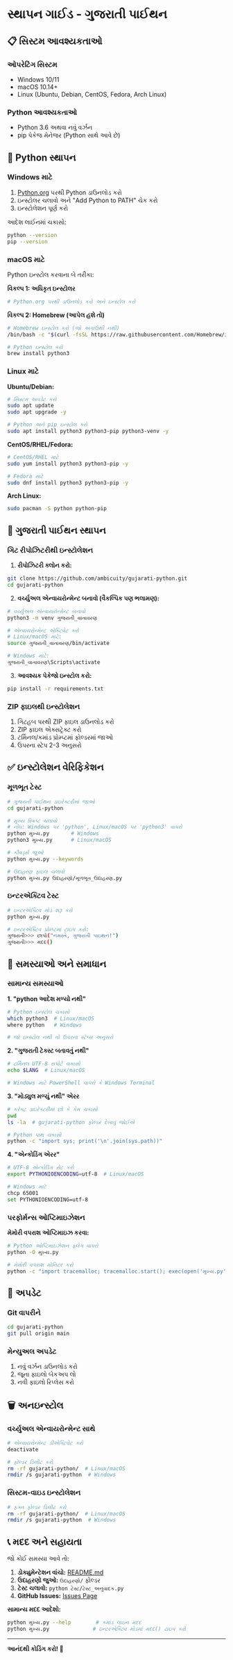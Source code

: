 # સ્થાપન ગાઈડ - ગુજરાતી પાઈથન

## 📋 સિસ્ટમ આવશ્યકતાઓ

### ઓપરેટિંગ સિસ્ટમ
- Windows 10/11
- macOS 10.14+  
- Linux (Ubuntu, Debian, CentOS, Fedora, Arch Linux)

### Python આવશ્યકતાઓ
- Python 3.6 અથવા નવું વર્ઝન
- pip પેકેજ મેનેજર (Python સાથે આવે છે)

## 🔧 Python સ્થાપન

### Windows માટે
1. [Python.org](https://python.org/downloads/) પરથી Python ડાઉનલોડ કરો
2. ઇન્સ્ટોલર ચલાવો અને "Add Python to PATH" ચેક કરો
3. ઇન્સ્ટોલેશન પૂર્ણ કરો

આદેશ લાઈનમાં ચકાસો:
```bash
python --version
pip --version
```

### macOS માટે
Python ઇન્સ્ટોલ કરવાના બે તરીકા:

**વિકલ્પ 1: અધિકૃત ઇન્સ્ટોલર**
```bash
# Python.org પરથી ડાઉનલોડ કરો અને ઇન્સ્ટોલ કરો
```

**વિકલ્પ 2: Homebrew (આપેલ હશે તો)**
```bash
# Homebrew ઇન્સ્ટોલ કરો (જો અગાઉથી નથી)
/bin/bash -c "$(curl -fsSL https://raw.githubusercontent.com/Homebrew/install/HEAD/install.sh)"

# Python ઇન્સ્ટોલ કરો
brew install python3
```

### Linux માટે

**Ubuntu/Debian:**
```bash
# સિસ્ટમ અપડેટ કરો
sudo apt update
sudo apt upgrade -y

# Python અને pip ઇન્સ્ટોલ કરો
sudo apt install python3 python3-pip python3-venv -y
```

**CentOS/RHEL/Fedora:**
```bash
# CentOS/RHEL માટે
sudo yum install python3 python3-pip -y

# Fedora માટે
sudo dnf install python3 python3-pip -y
```

**Arch Linux:**
```bash
sudo pacman -S python python-pip
```

## 📁 ગુજરાતી પાઈથન સ્થાપન

### ગિટ રીપોઝિટરીથી ઇન્સ્ટોલેશન

1. **રીપોઝિટરી ક્લોન કરો:**
```bash
git clone https://github.com/ambicuity/gujarati-python.git
cd gujarati-python
```

2. **વર્ચ્યુઅલ એન્વાયરોન્મેન્ટ બનાવો (વૈકલ્પિક પણ ભલામણ):**
```bash
# વર્ચ્યુઅલ એન્વાયરોન્મેન્ટ બનાવો
python3 -m venv ગુજરાતી_વાતાવરણ

# એન્વાયરોન્મેન્ટ એક્ટિવેટ કરો
# Linux/macOS માટે:
source ગુજરાતી_વાતાવરણ/bin/activate

# Windows માટે:
ગુજરાતી_વાતાવરણ\Scripts\activate
```

3. **આવશ્યક પેકેજો ઇન્સ્ટોલ કરો:**
```bash
pip install -r requirements.txt
```

### ZIP ફાઇલથી ઇન્સ્ટોલેશન

1. ગિટહબ પરથી ZIP ફાઇલ ડાઉનલોડ કરો
2. ZIP ફાઇલ એક્સટ્રેક્ટ કરો
3. ટર્મિનલ/કમાંડ પ્રોમ્પ્ટમાં ફોલ્ડરમાં જાઓ
4. ઉપરના સ્ટેપ 2-3 અનુસરો

## ✅ ઇન્સ્ટોલેશન વેરિફિકેશન

### મૂળભૂત ટેસ્ટ
```bash
# ગુજરાતી પાઈથન ડાઇરેક્ટરીમાં જાઓ
cd gujarati-python

# મુખ્ય સ્ક્રિપ્ટ ચલાવો  
# નોંધ: Windows પર 'python', Linux/macOS પર 'python3' વાપરો
python મુખ્ય.py       # Windows
python3 મુખ્ય.py      # Linux/macOS

# કીવર્ડ્સ જુઓ
python મુખ્ય.py --keywords

# ઉદાહરણ ફાઇલ ચલાવો
python મુખ્ય.py ઉદાહરણો/મૂળભૂત_ઉદાહરણ.py
```

### ઇન્ટરએક્ટિવ ટેસ્ટ
```bash
# ઇન્ટરએક્ટિવ મોડ શરૂ કરો
python મુખ્ય.py

# ઇન્ટરએક્ટિવ પ્રોમ્પ્ટમાં ટાઇપ કરો:
ગુજરાતી>>> છાપો("નમસ્તે, ગુજરાતી પાઇથન!")
ગુજરાતી>>> મદદ()
```

## 🐛 સમસ્યાઓ અને સમાધાન

### સામાન્ય સમસ્યાઓ

**1. "python આદેશ મળ્યો નથી"**
```bash
# Python ઇન્સ્ટોલ ચકાસો
which python3  # Linux/macOS
where python   # Windows

# જો ઇન્સ્ટોલ નથી તો ઉપરના સ્ટેપ્સ અનુસરો
```

**2. "ગુજરાતી ટેક્સ્ટ બતાવતું નથી"**
```bash
# ટર્મિનલ UTF-8 સપોર્ટ ચકાસો
echo $LANG  # Linux/macOS

# Windows માટે PowerShell વાપરો કે Windows Terminal
```

**3. "મોડ્યુલ મળ્યું નથી" એરર**
```bash
# કરેક્ટ ડાઇરેક્ટરીમાં છો કે કેમ ચકાસો
pwd
ls -la  # gujarati-python ફોલ્ડર દેખાવું જોઈએ

# Python પાથ ચકાસો
python -c "import sys; print('\n'.join(sys.path))"
```

**4. "એન્કોડિંગ એરર"**
```bash
# UTF-8 એન્કોડિંગ સેટ કરો
export PYTHONIOENCODING=utf-8  # Linux/macOS

# Windows માટે
chcp 65001
set PYTHONIOENCODING=utf-8
```

### પરફોર્મન્સ ઓપ્ટિમાઇઝેશન

**મેમોરી વપરાશ ઓપ્ટિમાઇઝ કરવા:**
```bash
# Python ઓપ્ટિમાઇઝેશન ફ્લેગ વાપરો
python -O મુખ્ય.py

# મેમોરી વપરાશ મોનિટર કરો
python -c "import tracemalloc; tracemalloc.start(); exec(open('મુખ્ય.py').read())"
```

## 🔄 અપડેટ

### Git વાપરીને
```bash
cd gujarati-python
git pull origin main
```

### મેન્યુઅલ અપડેટ
1. નવું વર્ઝન ડાઉનલોડ કરો
2. જૂના ફાઇલો બેકઅપ લો
3. નવી ફાઇલો રિપ્લેસ કરો

## 🗑️ અનઇન્સ્ટોલ

### વર્ચ્યુઅલ એન્વાયરોન્મેન્ટ સાથે
```bash
# એન્વાયરોન્મેન્ટ ડીએક્ટિવેટ કરો
deactivate

# ફોલ્ડર ડિલીટ કરો
rm -rf gujarati-python/  # Linux/macOS
rmdir /s gujarati-python  # Windows
```

### સિસ્ટમ-વાઇડ ઇન્સ્ટોલેશન
```bash
# ફક્ત ફોલ્ડર ડિલીટ કરો
rm -rf gujarati-python/  # Linux/macOS
rmdir /s gujarati-python  # Windows
```

## 📞 મદદ અને સહાયતા

જો કોઈ સમસ્યા આવે તો:

1. **ડોક્યુમેન્ટેશન વાંચો:** [README.md](../README.md)
2. **ઉદાહરણો જુઓ:** `ઉદાહરણો/` ફોલ્ડર
3. **ટેસ્ટ ચલાવો:** `python ટેસ્ટ/ટેસ્ટ_અનુવાદક.py`
4. **GitHub Issues:** [Issues Page](https://github.com/ambicuity/gujarati-python/issues)

**સામાન્ય મદદ આદેશો:**
```bash
python મુખ્ય.py --help        # કમાંડ લાઇન મદદ
python મુખ્ય.py              # ઇન્ટરએક્ટિવ મોડમાં મદદ() ટાઇપ કરો
```

---

**આનંદથી કોડિંગ કરો! 🚀**